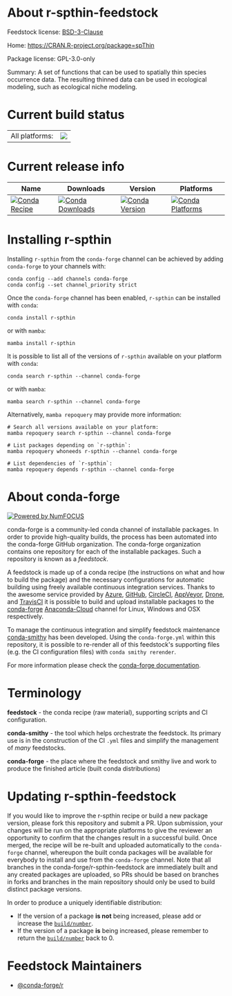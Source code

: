 About r-spthin-feedstock
========================

Feedstock license: [BSD-3-Clause](https://github.com/conda-forge/r-spthin-feedstock/blob/main/LICENSE.txt)

Home: https://CRAN.R-project.org/package=spThin

Package license: GPL-3.0-only

Summary: A set of functions that can be used to spatially thin species occurrence data. The resulting thinned data can be used in ecological modeling, such as ecological niche modeling.

Current build status
====================


<table><tr><td>All platforms:</td>
    <td>
      <a href="https://dev.azure.com/conda-forge/feedstock-builds/_build/latest?definitionId=13051&branchName=main">
        <img src="https://dev.azure.com/conda-forge/feedstock-builds/_apis/build/status/r-spthin-feedstock?branchName=main">
      </a>
    </td>
  </tr>
</table>

Current release info
====================

| Name | Downloads | Version | Platforms |
| --- | --- | --- | --- |
| [![Conda Recipe](https://img.shields.io/badge/recipe-r--spthin-green.svg)](https://anaconda.org/conda-forge/r-spthin) | [![Conda Downloads](https://img.shields.io/conda/dn/conda-forge/r-spthin.svg)](https://anaconda.org/conda-forge/r-spthin) | [![Conda Version](https://img.shields.io/conda/vn/conda-forge/r-spthin.svg)](https://anaconda.org/conda-forge/r-spthin) | [![Conda Platforms](https://img.shields.io/conda/pn/conda-forge/r-spthin.svg)](https://anaconda.org/conda-forge/r-spthin) |

Installing r-spthin
===================

Installing `r-spthin` from the `conda-forge` channel can be achieved by adding `conda-forge` to your channels with:

```
conda config --add channels conda-forge
conda config --set channel_priority strict
```

Once the `conda-forge` channel has been enabled, `r-spthin` can be installed with `conda`:

```
conda install r-spthin
```

or with `mamba`:

```
mamba install r-spthin
```

It is possible to list all of the versions of `r-spthin` available on your platform with `conda`:

```
conda search r-spthin --channel conda-forge
```

or with `mamba`:

```
mamba search r-spthin --channel conda-forge
```

Alternatively, `mamba repoquery` may provide more information:

```
# Search all versions available on your platform:
mamba repoquery search r-spthin --channel conda-forge

# List packages depending on `r-spthin`:
mamba repoquery whoneeds r-spthin --channel conda-forge

# List dependencies of `r-spthin`:
mamba repoquery depends r-spthin --channel conda-forge
```


About conda-forge
=================

[![Powered by
NumFOCUS](https://img.shields.io/badge/powered%20by-NumFOCUS-orange.svg?style=flat&colorA=E1523D&colorB=007D8A)](https://numfocus.org)

conda-forge is a community-led conda channel of installable packages.
In order to provide high-quality builds, the process has been automated into the
conda-forge GitHub organization. The conda-forge organization contains one repository
for each of the installable packages. Such a repository is known as a *feedstock*.

A feedstock is made up of a conda recipe (the instructions on what and how to build
the package) and the necessary configurations for automatic building using freely
available continuous integration services. Thanks to the awesome service provided by
[Azure](https://azure.microsoft.com/en-us/services/devops/), [GitHub](https://github.com/),
[CircleCI](https://circleci.com/), [AppVeyor](https://www.appveyor.com/),
[Drone](https://cloud.drone.io/welcome), and [TravisCI](https://travis-ci.com/)
it is possible to build and upload installable packages to the
[conda-forge](https://anaconda.org/conda-forge) [Anaconda-Cloud](https://anaconda.org/)
channel for Linux, Windows and OSX respectively.

To manage the continuous integration and simplify feedstock maintenance
[conda-smithy](https://github.com/conda-forge/conda-smithy) has been developed.
Using the ``conda-forge.yml`` within this repository, it is possible to re-render all of
this feedstock's supporting files (e.g. the CI configuration files) with ``conda smithy rerender``.

For more information please check the [conda-forge documentation](https://conda-forge.org/docs/).

Terminology
===========

**feedstock** - the conda recipe (raw material), supporting scripts and CI configuration.

**conda-smithy** - the tool which helps orchestrate the feedstock.
                   Its primary use is in the construction of the CI ``.yml`` files
                   and simplify the management of *many* feedstocks.

**conda-forge** - the place where the feedstock and smithy live and work to
                  produce the finished article (built conda distributions)


Updating r-spthin-feedstock
===========================

If you would like to improve the r-spthin recipe or build a new
package version, please fork this repository and submit a PR. Upon submission,
your changes will be run on the appropriate platforms to give the reviewer an
opportunity to confirm that the changes result in a successful build. Once
merged, the recipe will be re-built and uploaded automatically to the
`conda-forge` channel, whereupon the built conda packages will be available for
everybody to install and use from the `conda-forge` channel.
Note that all branches in the conda-forge/r-spthin-feedstock are
immediately built and any created packages are uploaded, so PRs should be based
on branches in forks and branches in the main repository should only be used to
build distinct package versions.

In order to produce a uniquely identifiable distribution:
 * If the version of a package **is not** being increased, please add or increase
   the [``build/number``](https://docs.conda.io/projects/conda-build/en/latest/resources/define-metadata.html#build-number-and-string).
 * If the version of a package **is** being increased, please remember to return
   the [``build/number``](https://docs.conda.io/projects/conda-build/en/latest/resources/define-metadata.html#build-number-and-string)
   back to 0.

Feedstock Maintainers
=====================

* [@conda-forge/r](https://github.com/conda-forge/r/)

